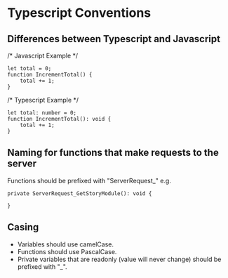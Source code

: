 # Typescript Conventions

## Differences between Typescript and Javascript

/* Javascript Example */
```
let total = 0;
function IncrementTotal() {
	total += 1;
}
```

/* Typescript Example */
```
let total: number = 0;
function IncrementTotal(): void {
	total += 1;
}
```


## Naming for functions that make requests to the server

Functions should be prefixed with "ServerRequest_" 
e.g.

```
private ServerRequest_GetStoryModule(): void {

}
```


## Casing

- Variables should use camelCase.
- Functions should use PascalCase.
- Private variables that are readonly (value will never change) should be prefixed with "_".